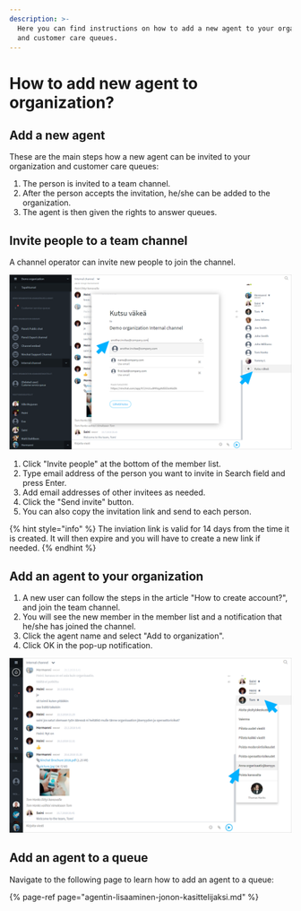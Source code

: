 ```yaml
---
description: >-
  Here you can find instructions on how to add a new agent to your organization
  and customer care queues.
---
```


# How to add new agent to organization?

## Add a new agent

These are the main steps how a new agent can be invited to your organization and customer care queues:

1. The person is invited to a team channel.
2. After the person accepts the invitation, he/she can be added to the organization.
3. The agent is then given the rights to answer queues.

## Invite people to a team channel <a id="henkilon-kutsuminen-tiimikanavalle"></a>

A channel operator can invite new people to join the channel.

![](../.gitbook/assets/invite%20%281%29.png)

1. Click "Invite people" at the bottom of the member list.
2. Type email address of the person you want to invite in Search field and press Enter.
3. Add email addresses of other invitees as needed.
4. Click the "Send invite" button.
5. You can also copy the invitation link and send to each person.

{% hint style="info" %}
The inviation link is valid for 14 days from the time it is created. It will then expire and you will have to create a new link if needed.
{% endhint %}

## Add an agent to your organization

1. A new user can follow the steps in the article "How to create account?", and join the team channel.
2. You will see the new member in the member list and a notification that he/she has joined the channel.
3. Click the agent name and select "Add to organization".
4. Click OK in the pop-up notification.

![Add an agent to the organization](../.gitbook/assets/add-to-organization.png)

## Add an agent to a queue

Navigate to the following page to learn how to add an agent to a queue:

{% page-ref page="agentin-lisaaminen-jonon-kasittelijaksi.md" %}



